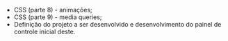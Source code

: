 
* CSS (parte 8) - animações;
* CSS (parte 9) - media queries;
* Definição do projeto a ser desenvolvido e desenvolvimento do painel de controle inicial deste.

